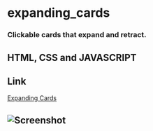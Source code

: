 # expanding_cards
### Clickable cards that expand and retract. 
## HTML, CSS and JAVASCRIPT 

## Link
[Expanding Cards](https://lindyem.github.io/expanding_cards/)

## ![Screenshot](screenshot.png)